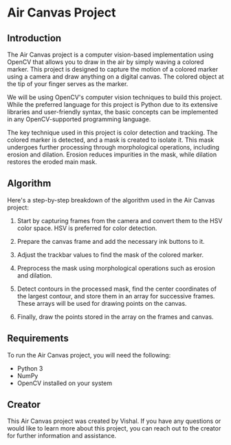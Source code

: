 # Air Canvas Project

## Introduction

The Air Canvas project is a computer vision-based implementation using OpenCV that allows you to draw in the air by simply waving a colored marker. This project is designed to capture the motion of a colored marker using a camera and draw anything on a digital canvas. The colored object at the tip of your finger serves as the marker.

We will be using OpenCV's computer vision techniques to build this project. While the preferred language for this project is Python due to its extensive libraries and user-friendly syntax, the basic concepts can be implemented in any OpenCV-supported programming language.

The key technique used in this project is color detection and tracking. The colored marker is detected, and a mask is created to isolate it. This mask undergoes further processing through morphological operations, including erosion and dilation. Erosion reduces impurities in the mask, while dilation restores the eroded main mask.

## Algorithm

Here's a step-by-step breakdown of the algorithm used in the Air Canvas project:

1. Start by capturing frames from the camera and convert them to the HSV color space. HSV is preferred for color detection.

2. Prepare the canvas frame and add the necessary ink buttons to it.

3. Adjust the trackbar values to find the mask of the colored marker.

4. Preprocess the mask using morphological operations such as erosion and dilation.

5. Detect contours in the processed mask, find the center coordinates of the largest contour, and store them in an array for successive frames. These arrays will be used for drawing points on the canvas.

6. Finally, draw the points stored in the array on the frames and canvas.

## Requirements

To run the Air Canvas project, you will need the following:

- Python 3
- NumPy
- OpenCV installed on your system

## Creator

This Air Canvas project was created by Vishal. If you have any questions or would like to learn more about this project, you can reach out to the creator for further information and assistance.
